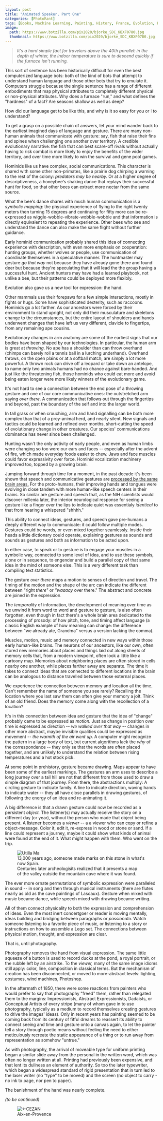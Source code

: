 ```yaml
---
layout: post
title: "Animated Speaker, Part One"
categories: [PhotoRant]
tags: [Books, Machine Learning, Painting, History, France, Evolution, Photoshop]
image:
  path: https://www.botzilla.com/pix2020/bjorke_SDC_KBXF0780.jpg
  thumbnail: https://www.botzilla.com/pix2020/bjorke_SDC_KBXF0780.jpg
---
```


<blockquote><i>It's a hard simple fact for travelers above the 40th parallel: in the depth of winter, the indoor temperature is sure to descend quickly if the furnace isn't running.</i></blockquote>

This sort of sentence has been historically difficult for even the best computerized language bots: both of the kind of bots that attempt to understand human language and those other bots that try to emulate it. Computers struggle because the single sentence has a range of different embodiments that map physical attributes to completely different physical or non-physical attributes. Why does a furnace "run," and what defines the "hardness" of a fact? Are seasons shallow as well as deep?

How did our language get to be like this, and why is it so easy for you or I to understand?

<!--more-->

To get a grasp on a possible chain of answers, let your mind wander back to the earliest imagined days of language and gesture. There are many non-human animals that communicate with gesture: say, fish that raise their fins and spines when challenging one another over territory. A credible evolutionary narrative: the fish that can best scare-off rivals without actually having to risk combat is more likely to enjoy the benefits of the wider territory, and over time more likely to win the survival and gene pool games.

Hominids like us have complex, social communications. This character is shared with some other non-primates, like a prairie dog chirping a warning to the rest of the colony: <i>predators may be nearby.</i> Or at a higher degree of descriptiveness, a honeybee's shaking dance that replays their successful hunt for food, so that other bees can extract more nectar from the same source.

What the bee's dance shares with much human communication is a _symbolic mapping:_ the physical experience of flying to the right twenty meters then turning 15 degrees and continuing for fifty more can be re-expressed as wiggle-wobble-vibrate-wobble-wobble and that information is directly equivalent to repeating the experience. Other bees who see and understand the dance can also make the same flight without further guidance.

Early hominid communication probably shared this idea of connecting experience with description, with even more emphasis on cooperation: hunting groups, whether wolves or people, use communication of coordinate themselves in a speculative manner. The huntmaster may gesture _go that way_ not because they have already gone there and found deer but because they're speculating that it will lead the the group having a successful hunt. Ancient hunters may have had a learned playbook, not unlike a bee, but their patterns could be deployed more flexibly.

Evolution also gave us a new tool for expression: the hand.

Other mammals use their forepaws for a few simple interactions, mostly in fights or hugs. Some have sophisticated dexterity, such as raccoons. Hominids go a lot farther. As our ancestors were forced by their environment to stand upright, not only did their musculature and skeletons change to the circumstances, but the entire layout of shoulders and hands underwent changes that have left us very different, clavicle to fingertips, from any remaining ape cousins.

Evolutionary changes in arm anatomy are some of the earliest signs that our bodies have been shaped by our technologies. In particular, the human arm is great at _throwing._ No ape has a shoulder than can throw overhand (chimps can barely roll a tennis ball in a lurching underhand). Overhand throws, on the open plains or at a softball match, are simply a lot more powerful. A thrown rock can drive off a leopard or take down an antelope, to name only two animals humans had no chance against bare-handed. And just like the threatening fish, those hominids who could eat more and avoid being eaten longer were more likely winners of the evolutionary game.

It's not hard to see a connection between the end pose of a throwing gesture and one of our core communicative ones: the outstretched arm saying _over there._ A communication that follows out through the fingertips and beyond, past the boundary of the self and into the larger world.

In tall grass or when crouching, arm and hand signalling can be both more complex than that of a prey-animal herd, and nearly silent. New signals and tactics could be learned and refined over months, short-cutting the speed of evolutionary change in other creatures. Our species' communications dominance has never since been challenged.

Hunting wasn't the only activity of early people, and even as human limbs were changing so too were our ears and faces -- especially after the advent of fire, which made everyday foods easier to chew. Jaws and face muscles could favor expressivity over force. Hominid vocalization machinery improved too, topped by a growing brain.

Jumping forward through time for a moment, in the past decade it's been shown that speech and communicative gestures are <a href="https://www.pnas.org/content/106/49/20664.short">processed by the same brain areas.</a> For the proto-humans, their improving hands and tongues were evolving in close tandem with more human-like speech centers in their brains. So similar are gesture and speech that, as the NIH scientists would discover millenia later, the interior neurological response for seeing a gesture like a finger over the lips to indicate quiet was essentialy <i>identical</i> to that from hearing a whispered "shhhh."

This ability to connect ideas, gestures, and speech gave pre-humans a deeply different way to communicate: it could follow multiple modes. Gestures could be words, or even mixed together seamlessly. Inside their heads a little dictionary could operate, explaining gestures as sounds and sounds as gestures and both as information to be acted upon.

In either case, to speak or to gesture is to engage your muscles in a symbolic way, connected to some level of idea, and to use these symbols, alone or in sequence, to engender and build a parallel copy of that same idea in the mind of someone else. This is a very different task than compiling text statistics.

The gesture _over there_ maps a motion to senses of direction and travel. The timing of the motion and the shape of the arc can indicate the different between "right _there"_ or _"waaaay_ over there." The abstract and concrete are joined in the expression.

The <i>temporality</i> of information, the development of meaning over time as we unwind it from word to word and gesture to gesture, is also often forgotten, even though in fact there's a whole brain area dedicated to the processing of prosody: of how pitch, tone, and timing affect language (a classic English example of how meaning can change: the difference between "we already ate, Grandma" versus a version lacking the comma).

Muscles, motion, music and memory connected in new ways within those early human-like brains. The neurons of our ancestors, like our own, often stored new memories about places and things laid out along sheets of memory cells that, from a modern viewpoint, often look a little like a cartoony map. Memories about neighboring places are often stored in cells nearby one another, while places farther away are separate. The time it takes to connect ideas that are connected to different locations in the brain can be analogous to distance travelled between those external places.

We experience the connection between memory and location all the time. Can't remember the name of someone you see rarely? Recalling the location where you last saw them can often give your memory a jolt. Think of an old friend. Does the memory come along with the recollection of a location?

It's in this connection between idea and gesture that the idea of "change" probably came to be expressed as _motion._ Just as change in position over time is expressed as direction -- _we walked over that way_ -- changes in other more abstract, maybe invisible qualities could be expressed as movement -- _the warmth of the air went up._ A computer might recognize the pattern in a large body of text, but current algorithms lack the _why_ of the correspondence -- they only se that the words are often placed together, and are unlikely to understand the relation between rising temperatures and a hot stock pick.

At some point in prehistory, gesture became drawing. Maps appear to have been some of the earliest markings. The gestures an arm uses to describe a long journey over a tall hill are not that different from those used to draw a simple diagram of that journey. From there, the abstractions multiply: A circling gesture to indicate family. A line to indicate direction, waving hands to indicate water -- they all have close parallels in drawing gestures, of following the energy of an idea and re-animating it.

A big difference is that a drawn gesture could now be recorded as a persistent _object._ The listener(s) may actually receive the story on a different day (or year), without the person who made that object being present. A listener becomes a _viewer_ -- a a viewer who can copy or refine a object-message. Color it, edit it, re-express in wood or stone or sand. If a line could represent a journey, maybe it could show what kinds of animal were found at the end of it. What might happen with them. Who went on the trip.

<figure class="align-center">
<img alt="Utilla Ma" src="https://botzilla.com/pix2020/piedra-Cueva-de-Abauntz.jpg">
<figcaption>13,000 years ago, someone made marks on this stone in what's now Spain.<br/>Centuries later archeologisits realized that it presents a map<br/> of the valley outside the mountain cave where it was found.</figcaption>
</figure>

The ever more ornate permutations of symbolic expression were paralleled in sound -- in song and then through musical instruments (there are flutes nearly as old as the cave paintings of Lascaux). Gesture when mixed with music became dance, while speech mixed with drawing became writing.

All of them connect physicality to both the expression and comprehension of ideas. Even the most inert concertgoer or reader is moving mentally, ideas building and bridging between paragraphs or _passionato._ Watch someone listening to a favorite piece of music, or listening to a story or instructions on how to assemble a Lego set. The connections between physical motion, thought, and expression are clear.

That is, until photography.

Photography removes the hand from visual expression. The same little squeeze of a button is used to record ducks at the pond, a royal portrait, or the rubble left by an airstrike. To the _viewer,_ many of the same image idioms still apply: color, line, composition in classical terms. But the mechanism of creation has been disconnected, or moved to more-abstract levels: lighting, costumes, wind machines, Photoshop.

In the aftermath of 1850, there were some reactions from painters who would prefer to say that photography "freed" them, rather than relegated them to the margins: Impressionists, Abstract Expressionists, Dadaists, or Conceptual Artists of every stripe (many of whom gave in to use photography, typically as a medium to record themselves creating gestures to drive the images' ideas). Only in recent years has painting seemed to be coming back from its century of fitful dreams to reassert its ability to connect seeing and time and gesture onto a canvas again, to let the painter tell a story through poetic means without feeling the need to either meticulously recreate the static appearance of a thing or to run away from representation as somehow "untrue."

As with photography, the arrival of moveable type for uniform printing began a similar slide away from the personal in the written word, which was often no longer written at all. Printing had previously been expensive, and that lent its dullness an element of authority. So too the later typewriter, which began a widespread standard of rigid presentation that in turn led to the laser writer (no "type" to be moved) and the screen (no object to carry - no ink to page, nor pen to paper).

The banishment of the hand was nearly complete.

_(to be continued)_

<figure class="align-center">
<img alt="<-CEZAN" src="https://www.botzilla.com/pix2020/HDF/Bjorke_Histoire-44.jpg">
<figcaption>Aix-en-Provence</figcaption>
</figure>
